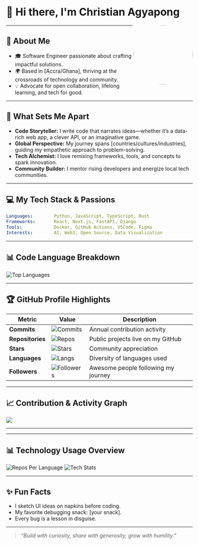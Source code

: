 # 👋 Hi there, I'm Christian Agyapong

<img src="https://avatars.githubusercontent.com/ChristianAgyapong" align="right" width="160" style="border-radius:50%">

---

## 🚀 About Me

- 🎓 Software Engineer passionate about crafting impactful solutions.
- 🌍 Based in [Accra/Ghana], thriving at the crossroads of technology and community.
- 💡 Advocate for open collaboration, lifelong learning, and tech for good.

---

## 🌟 What Sets Me Apart

- **Code Storyteller:** I write code that narrates ideas—whether it’s a data-rich web app, a clever API, or an imaginative game.
- **Global Perspective:** My journey spans [countries/cultures/industries], guiding my empathetic approach to problem-solving.
- **Tech Alchemist:** I love remixing frameworks, tools, and concepts to spark innovation.
- **Community Builder:** I mentor rising developers and energize local tech communities.

---

## 💻 My Tech Stack & Passions

```yaml
Languages:        Python, JavaScript, TypeScript, Rust
Frameworks:       React, Next.js, FastAPI, Django
Tools:            Docker, GitHub Actions, VSCode, Figma
Interests:        AI, Web3, Open Source, Data Visualization
```

---

## 📊 Code Language Breakdown

![Top Languages](https://github-readme-stats.vercel.app/api/top-langs/?username=ChristianAgyapong&layout=compact&theme=radical)

---

## 🏆 GitHub Profile Highlights

| Metric            | Value                                                                                           | Description                                  |
|-------------------|------------------------------------------------------------------------------------------------|----------------------------------------------|
| **Commits**       | ![Commits](https://img.shields.io/github/commit-activity/y/ChristianAgyapong/ChristianAgyapong?color=brightgreen) | Annual contribution activity                 |
| **Repositories**  | ![Repos](https://img.shields.io/badge/Public_Repos-3-blue)                                     | Public projects live on my GitHub            |
| **Stars**         | ![Stars](https://img.shields.io/github/stars/ChristianAgyapong?style=social)                   | Community appreciation                       |
| **Languages**     | ![Langs](https://img.shields.io/github/languages/count/ChristianAgyapong/ChristianAgyapong?color=orange) | Diversity of languages used                  |
| **Followers**     | ![Followers](https://img.shields.io/github/followers/ChristianAgyapong?style=social)           | Awesome people following my journey          |

---

## 📈 Contribution & Activity Graph

[![](https://github-readme-activity-graph.cyclic.app/graph?username=ChristianAgyapong&theme=react-dark&color=brightgreen&line=ff9933&point=00ccff&area=true&hide_border=true)](https://github.com/ChristianAgyapong)

---


---

## 📊 Technology Usage Overview

![Repos Per Language](https://github-profile-summary-cards.vercel.app/api/cards/repos-per-language?username=ChristianAgyapong&theme=github_dark)
![Tech Stats](https://github-profile-summary-cards.vercel.app/api/cards/stats?username=ChristianAgyapong&theme=github_dark)

---

## ✨ Fun Facts

- I sketch UI ideas on napkins before coding.
- My favorite debugging snack: [your snack].
- Every bug is a lesson in disguise.

---



> *“Build with curiosity, share with generosity, grow with humility.”*
